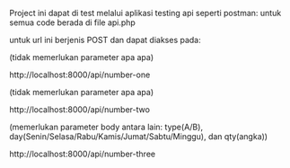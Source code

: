 Project ini dapat di test melalui aplikasi testing api seperti postman:
untuk semua code berada di file api.php


untuk url ini berjenis POST dan dapat diakses pada:


(tidak memerlukan parameter apa apa)


http://localhost:8000/api/number-one


(tidak memerlukan parameter apa apa)


http://localhost:8000/api/number-two


(memerlukan parameter body antara lain: type(A/B), day(Senin/Selasa/Rabu/Kamis/Jumat/Sabtu/Minggu), dan qty(angka))


http://localhost:8000/api/number-three
